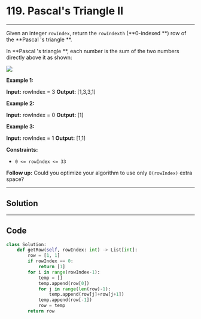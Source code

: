 # 119. Pascal's Triangle II

---

Given an integer `rowIndex`, return the `rowIndexth` (**0-indexed **) row of the **Pascal 's triangle **.

In **Pascal 's triangle **, each number is the sum of the two numbers directly above it as shown:

![](https://upload.wikimedia.org/wikipedia/commons/0/0d/PascalTriangleAnimated2.gif)

 

**Example 1:**


**Input:** rowIndex = 3
**Output:** [1,3,3,1]


**Example 2:**


**Input:** rowIndex = 0
**Output:** [1]


**Example 3:**


**Input:** rowIndex = 1
**Output:** [1,1]


 

**Constraints:**

  * `0 <= rowIndex <= 33`



 

**Follow up:** Could you optimize your algorithm to use only `O(rowIndex)` extra space?

---

## Solution



---

## Code
```python
class Solution:
    def getRow(self, rowIndex: int) -> List[int]:
        row = [1, 1]
        if rowIndex == 0:
            return [1]
        for i in range(rowIndex-1):
            temp = []
            temp.append(row[0])
            for j in range(len(row)-1):
                temp.append(row[j]+row[j+1])
            temp.append(row[-1])
            row = temp
        return row
```
